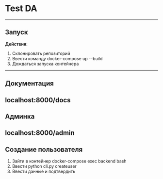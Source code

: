 # Test DA
---
## Запуск
**Действия:**
1. Склонировать репозиторий
2. Ввести команду docker-compose up --build
4. Дождаться запуска контейнера
---
## Документация
**localhost:8000/docs**
---
## Админка
**localhost:8000/admin**
---
## Создание пользователя
1. Зайти в контейнер docker-compose exec backend bash
2. Ввести python cli.py createuser
3. Ввести данные и подтвердить